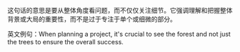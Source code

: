 这句话的意思是要从整体角度看问题，而不仅仅关注细节。它强调理解和把握整体背景或大局的重要性，而不是过于专注于单个或细微的部分。

英文例句：When planning a project, it's crucial to see the forest and not just the trees to ensure the overall success.